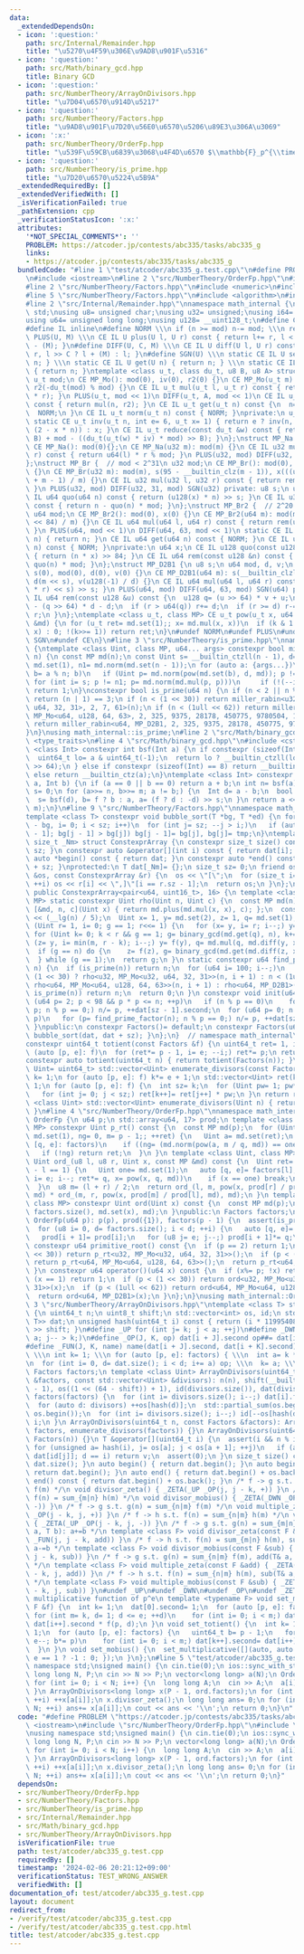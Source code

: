 ```yaml
---
data:
  _extendedDependsOn:
  - icon: ':question:'
    path: src/Internal/Remainder.hpp
    title: "\u5270\u4F59\u306E\u9AD8\u901F\u5316"
  - icon: ':question:'
    path: src/Math/binary_gcd.hpp
    title: Binary GCD
  - icon: ':question:'
    path: src/NumberTheory/ArrayOnDivisors.hpp
    title: "\u7D04\u6570\u914D\u5217"
  - icon: ':question:'
    path: src/NumberTheory/Factors.hpp
    title: "\u9AD8\u901F\u7D20\u56E0\u6570\u5206\u89E3\u306A\u3069"
  - icon: ':x:'
    path: src/NumberTheory/OrderFp.hpp
    title: "\u539F\u59CB\u6839\u3068\u4F4D\u6570 $\\mathbb{F}_p^{\\times}$"
  - icon: ':question:'
    path: src/NumberTheory/is_prime.hpp
    title: "\u7D20\u6570\u5224\u5B9A"
  _extendedRequiredBy: []
  _extendedVerifiedWith: []
  _isVerificationFailed: true
  _pathExtension: cpp
  _verificationStatusIcon: ':x:'
  attributes:
    '*NOT_SPECIAL_COMMENTS*': ''
    PROBLEM: https://atcoder.jp/contests/abc335/tasks/abc335_g
    links:
    - https://atcoder.jp/contests/abc335/tasks/abc335_g
  bundledCode: "#line 1 \"test/atcoder/abc335_g.test.cpp\"\n#define PROBLEM \"https://atcoder.jp/contests/abc335/tasks/abc335_g\"\
    \n#include <iostream>\n#line 2 \"src/NumberTheory/OrderFp.hpp\"\n#include <array>\n\
    #line 2 \"src/NumberTheory/Factors.hpp\"\n#include <numeric>\n#include <cassert>\n\
    #line 5 \"src/NumberTheory/Factors.hpp\"\n#include <algorithm>\n#include <vector>\n\
    #line 2 \"src/Internal/Remainder.hpp\"\nnamespace math_internal {\nusing namespace\
    \ std;\nusing u8= unsigned char;\nusing u32= unsigned;\nusing i64= long long;\n\
    using u64= unsigned long long;\nusing u128= __uint128_t;\n#define CE constexpr\n\
    #define IL inline\n#define NORM \\\n if (n >= mod) n-= mod; \\\n return n\n#define\
    \ PLUS(U, M) \\\n CE IL U plus(U l, U r) const { return l+= r, l < (M) ? l : l\
    \ - (M); }\n#define DIFF(U, C, M) \\\n CE IL U diff(U l, U r) const { return l-=\
    \ r, l >> C ? l + (M) : l; }\n#define SGN(U) \\\n static CE IL U set(U n) { return\
    \ n; } \\\n static CE IL U get(U n) { return n; } \\\n static CE IL U norm(U n)\
    \ { return n; }\ntemplate <class u_t, class du_t, u8 B, u8 A> struct MP_Mo {\n\
    \ u_t mod;\n CE MP_Mo(): mod(0), iv(0), r2(0) {}\n CE MP_Mo(u_t m): mod(m), iv(inv(m)),\
    \ r2(-du_t(mod) % mod) {}\n CE IL u_t mul(u_t l, u_t r) const { return reduce(du_t(l)\
    \ * r); }\n PLUS(u_t, mod << 1)\n DIFF(u_t, A, mod << 1)\n CE IL u_t set(u_t n)\
    \ const { return mul(n, r2); }\n CE IL u_t get(u_t n) const {\n  n= reduce(n);\n\
    \  NORM;\n }\n CE IL u_t norm(u_t n) const { NORM; }\nprivate:\n u_t iv, r2;\n\
    \ static CE u_t inv(u_t n, int e= 6, u_t x= 1) { return e ? inv(n, e - 1, x *\
    \ (2 - x * n)) : x; }\n CE IL u_t reduce(const du_t &w) const { return u_t(w >>\
    \ B) + mod - ((du_t(u_t(w) * iv) * mod) >> B); }\n};\nstruct MP_Na {\n u32 mod;\n\
    \ CE MP_Na(): mod(0){};\n CE MP_Na(u32 m): mod(m) {}\n CE IL u32 mul(u32 l, u32\
    \ r) const { return u64(l) * r % mod; }\n PLUS(u32, mod) DIFF(u32, 31, mod) SGN(u32)\n\
    };\nstruct MP_Br {  // mod < 2^31\n u32 mod;\n CE MP_Br(): mod(0), s(0), x(0)\
    \ {}\n CE MP_Br(u32 m): mod(m), s(95 - __builtin_clz(m - 1)), x(((u128(1) << s)\
    \ + m - 1) / m) {}\n CE IL u32 mul(u32 l, u32 r) const { return rem(u64(l) * r);\
    \ }\n PLUS(u32, mod) DIFF(u32, 31, mod) SGN(u32) private: u8 s;\n u64 x;\n CE\
    \ IL u64 quo(u64 n) const { return (u128(x) * n) >> s; }\n CE IL u32 rem(u64 n)\
    \ const { return n - quo(n) * mod; }\n};\nstruct MP_Br2 {  // 2^20 < mod <= 2^41\n\
    \ u64 mod;\n CE MP_Br2(): mod(0), x(0) {}\n CE MP_Br2(u64 m): mod(m), x((u128(1)\
    \ << 84) / m) {}\n CE IL u64 mul(u64 l, u64 r) const { return rem(u128(l) * r);\
    \ }\n PLUS(u64, mod << 1)\n DIFF(u64, 63, mod << 1)\n static CE IL u64 set(u64\
    \ n) { return n; }\n CE IL u64 get(u64 n) const { NORM; }\n CE IL u64 norm(u64\
    \ n) const { NORM; }\nprivate:\n u64 x;\n CE IL u128 quo(const u128 &n) const\
    \ { return (n * x) >> 84; }\n CE IL u64 rem(const u128 &n) const { return n -\
    \ quo(n) * mod; }\n};\nstruct MP_D2B1 {\n u8 s;\n u64 mod, d, v;\n CE MP_D2B1():\
    \ s(0), mod(0), d(0), v(0) {}\n CE MP_D2B1(u64 m): s(__builtin_clzll(m)), mod(m),\
    \ d(m << s), v(u128(-1) / d) {}\n CE IL u64 mul(u64 l, u64 r) const { return rem((u128(l)\
    \ * r) << s) >> s; }\n PLUS(u64, mod) DIFF(u64, 63, mod) SGN(u64) private: CE\
    \ IL u64 rem(const u128 &u) const {\n  u128 q= (u >> 64) * v + u;\n  u64 r= u64(u)\
    \ - (q >> 64) * d - d;\n  if (r > u64(q)) r+= d;\n  if (r >= d) r-= d;\n  return\
    \ r;\n }\n};\ntemplate <class u_t, class MP> CE u_t pow(u_t x, u64 k, const MP\
    \ &md) {\n for (u_t ret= md.set(1);; x= md.mul(x, x))\n  if (k & 1 ? ret= md.mul(ret,\
    \ x) : 0; !(k>>= 1)) return ret;\n}\n#undef NORM\n#undef PLUS\n#undef DIFF\n#undef\
    \ SGN\n#undef CE\n}\n#line 3 \"src/NumberTheory/is_prime.hpp\"\nnamespace math_internal\
    \ {\ntemplate <class Uint, class MP, u64... args> constexpr bool miller_rabin(Uint\
    \ n) {\n const MP md(n);\n const Uint s= __builtin_ctzll(n - 1), d= n >> s, one=\
    \ md.set(1), n1= md.norm(md.set(n - 1));\n for (auto a: {args...})\n  if (Uint\
    \ b= a % n; b)\n   if (Uint p= md.norm(pow(md.set(b), d, md)); p != one)\n   \
    \ for (int i= s; p != n1; p= md.norm(md.mul(p, p)))\n     if (!(--i)) return 0;\n\
    \ return 1;\n}\nconstexpr bool is_prime(u64 n) {\n if (n < 2 || n % 6 % 4 != 1)\
    \ return (n | 1) == 3;\n if (n < (1 << 30)) return miller_rabin<u32, MP_Mo<u32,\
    \ u64, 32, 31>, 2, 7, 61>(n);\n if (n < (1ull << 62)) return miller_rabin<u64,\
    \ MP_Mo<u64, u128, 64, 63>, 2, 325, 9375, 28178, 450775, 9780504, 1795265022>(n);\n\
    \ return miller_rabin<u64, MP_D2B1, 2, 325, 9375, 28178, 450775, 9780504, 1795265022>(n);\n\
    }\n}\nusing math_internal::is_prime;\n#line 2 \"src/Math/binary_gcd.hpp\"\n#include\
    \ <type_traits>\n#line 4 \"src/Math/binary_gcd.hpp\"\n#include <cstdint>\ntemplate\
    \ <class Int> constexpr int bsf(Int a) {\n if constexpr (sizeof(Int) == 16) {\n\
    \  uint64_t lo= a & uint64_t(-1);\n  return lo ? __builtin_ctzll(lo) : 64 + __builtin_ctzll(a\
    \ >> 64);\n } else if constexpr (sizeof(Int) == 8) return __builtin_ctzll(a);\n\
    \ else return __builtin_ctz(a);\n}\ntemplate <class Int> constexpr Int binary_gcd(Int\
    \ a, Int b) {\n if (a == 0 || b == 0) return a + b;\n int n= bsf(a), m= bsf(b),\
    \ s= 0;\n for (a>>= n, b>>= m; a != b;) {\n  Int d= a - b;\n  bool f= a > b;\n\
    \  s= bsf(d), b= f ? b : a, a= (f ? d : -d) >> s;\n }\n return a << std::min(n,\
    \ m);\n}\n#line 9 \"src/NumberTheory/Factors.hpp\"\nnamespace math_internal {\n\
    template <class T> constexpr void bubble_sort(T *bg, T *ed) {\n for (int sz= ed\
    \ - bg, i= 0; i < sz; i++)\n  for (int j= sz; --j > i;)\n   if (auto tmp= bg[j\
    \ - 1]; bg[j - 1] > bg[j]) bg[j - 1]= bg[j], bg[j]= tmp;\n}\ntemplate <class T,\
    \ size_t _Nm> struct ConstexprArray {\n constexpr size_t size() const { return\
    \ sz; }\n constexpr auto &operator[](int i) const { return dat[i]; }\n constexpr\
    \ auto *begin() const { return dat; }\n constexpr auto *end() const { return dat\
    \ + sz; }\nprotected:\n T dat[_Nm]= {};\n size_t sz= 0;\n friend ostream &operator<<(ostream\
    \ &os, const ConstexprArray &r) {\n  os << \"[\";\n  for (size_t i= 0; i < r.sz;\
    \ ++i) os << r[i] << \",]\"[i == r.sz - 1];\n  return os;\n }\n};\nclass Factors:\
    \ public ConstexprArray<pair<u64, uint16_t>, 16> {\n template <class Uint, class\
    \ MP> static constexpr Uint rho(Uint n, Uint c) {\n  const MP md(n);\n  auto f=\
    \ [&md, n, c](Uint x) { return md.plus(md.mul(x, x), c); };\n  const Uint m= 1LL\
    \ << (__lg(n) / 5);\n  Uint x= 1, y= md.set(2), z= 1, q= md.set(1), g= 1;\n  for\
    \ (Uint r= 1, i= 0; g == 1; r<<= 1) {\n   for (x= y, i= r; i--;) y= f(y);\n  \
    \ for (Uint k= 0; k < r && g == 1; g= binary_gcd(md.get(q), n), k+= m)\n    for\
    \ (z= y, i= min(m, r - k); i--;) y= f(y), q= md.mul(q, md.diff(y, x));\n  }\n\
    \  if (g == n) do {\n    z= f(z), g= binary_gcd(md.get(md.diff(z, x)), n);\n \
    \  } while (g == 1);\n  return g;\n }\n static constexpr u64 find_prime_factor(u64\
    \ n) {\n  if (is_prime(n)) return n;\n  for (u64 i= 100; i--;)\n   if (n= n <\
    \ (1 << 30) ? rho<u32, MP_Mo<u32, u64, 32, 31>>(n, i + 1) : n < (1ull << 62) ?\
    \ rho<u64, MP_Mo<u64, u128, 64, 63>>(n, i + 1) : rho<u64, MP_D2B1>(n, i + 1);\
    \ is_prime(n)) return n;\n  return 0;\n }\n constexpr void init(u64 n) {\n  for\
    \ (u64 p= 2; p < 98 && p * p <= n; ++p)\n   if (n % p == 0)\n    for (dat[sz++].first=\
    \ p; n % p == 0;) n/= p, ++dat[sz - 1].second;\n  for (u64 p= 0; n > 1; dat[sz++].first=\
    \ p)\n   for (p= find_prime_factor(n); n % p == 0;) n/= p, ++dat[sz].second;\n\
    \ }\npublic:\n constexpr Factors()= default;\n constexpr Factors(u64 n) { init(n),\
    \ bubble_sort(dat, dat + sz); }\n};\n}  // namespace math_internal\nusing math_internal::Factors;\n\
    constexpr uint64_t totient(const Factors &f) {\n uint64_t ret= 1, i= 0;\n for\
    \ (auto [p, e]: f)\n  for (ret*= p - 1, i= e; --i;) ret*= p;\n return ret;\n}\n\
    constexpr auto totient(uint64_t n) { return totient(Factors(n)); }\ntemplate <class\
    \ Uint= uint64_t> std::vector<Uint> enumerate_divisors(const Factors &f) {\n int\
    \ k= 1;\n for (auto [p, e]: f) k*= e + 1;\n std::vector<Uint> ret(k, 1);\n k=\
    \ 1;\n for (auto [p, e]: f) {\n  int sz= k;\n  for (Uint pw= 1; pw*= p, e--;)\n\
    \   for (int j= 0; j < sz;) ret[k++]= ret[j++] * pw;\n }\n return ret;\n}\ntemplate\
    \ <class Uint> std::vector<Uint> enumerate_divisors(Uint n) { return enumerate_divisors<Uint>(Factors(n));\
    \ }\n#line 4 \"src/NumberTheory/OrderFp.hpp\"\nnamespace math_internal {\nclass\
    \ OrderFp {\n u64 p;\n std::array<u64, 17> prod;\n template <class Uint, class\
    \ MP> constexpr Uint p_rt() const {\n  const MP md(p);\n  for (Uint ret= 2, one=\
    \ md.set(1), ng= 0, m= p - 1;; ++ret) {\n   Uint a= md.set(ret);\n   for (auto\
    \ [q, e]: factors)\n    if ((ng= (md.norm(pow(a, m / q, md)) == one))) break;\n\
    \   if (!ng) return ret;\n  }\n }\n template <class Uint, class MP> constexpr\
    \ Uint ord_(u8 l, u8 r, Uint x, const MP &md) const {\n  Uint ret= 1;\n  if (r\
    \ - l == 1) {\n   Uint one= md.set(1);\n   auto [q, e]= factors[l];\n   for (u8\
    \ i= e; i--; ret*= q, x= pow(x, q, md))\n    if (x == one) break;\n   return ret;\n\
    \  }\n  u8 m= (l + r) / 2;\n  return ord_(l, m, pow(x, prod[r] / prod[m], md),\
    \ md) * ord_(m, r, pow(x, prod[m] / prod[l], md), md);\n }\n template <class Uint,\
    \ class MP> constexpr Uint ord(Uint x) const {\n  const MP md(p);\n  return ord_(0,\
    \ factors.size(), md.set(x), md);\n }\npublic:\n Factors factors;\n constexpr\
    \ OrderFp(u64 p): p(p), prod({1}), factors(p - 1) {\n  assert(is_prime(p));\n\
    \  for (u8 i= 0, d= factors.size(); i < d; ++i) {\n   auto [q, e]= factors[i];\n\
    \   prod[i + 1]= prod[i];\n   for (u8 j= e; j--;) prod[i + 1]*= q;\n  }\n }\n\
    \ constexpr u64 primitive_root() const {\n  if (p == 2) return 1;\n  if (p < (1\
    \ << 30)) return p_rt<u32, MP_Mo<u32, u64, 32, 31>>();\n  if (p < (1ull << 62))\
    \ return p_rt<u64, MP_Mo<u64, u128, 64, 63>>();\n  return p_rt<u64, MP_D2B1>();\n\
    \ }\n constexpr u64 operator()(u64 x) const {\n  if (x%= p; !x) return 0;\n  if\
    \ (x == 1) return 1;\n  if (p < (1 << 30)) return ord<u32, MP_Mo<u32, u64, 32,\
    \ 31>>(x);\n  if (p < (1ull << 62)) return ord<u64, MP_Mo<u64, u128, 64, 63>>(x);\n\
    \  return ord<u64, MP_D2B1>(x);\n }\n};\n}\nusing math_internal::OrderFp;\n#line\
    \ 3 \"src/NumberTheory/ArrayOnDivisors.hpp\"\ntemplate <class T> struct ArrayOnDivisors\
    \ {\n uint64_t n;\n uint8_t shift;\n std::vector<int> os, id;\n std::vector<std::pair<uint64_t,\
    \ T>> dat;\n unsigned hash(uint64_t i) const { return (i * 11995408973635179863ULL)\
    \ >> shift; }\n#define _UP for (int j= k; j < a; ++j)\n#define _DWN for (int j=\
    \ a; j-- > k;)\n#define _OP(J, K, op) dat[i + J].second op##= dat[i + K].second\n\
    #define _FUN(J, K, name) name(dat[i + J].second, dat[i + K].second)\n#define _ZETA(op)\
    \ \\\n int k= 1; \\\n for (auto [p, e]: factors) { \\\n  int a= k * (e + 1); \\\
    \n  for (int i= 0, d= dat.size(); i < d; i+= a) op; \\\n  k= a; \\\n }\npublic:\n\
    \ Factors factors;\n template <class Uint> ArrayOnDivisors(uint64_t n, const Factors\
    \ &factors, const std::vector<Uint> &divisors): n(n), shift(__builtin_clzll(divisors.size())\
    \ - 1), os((1 << (64 - shift)) + 1), id(divisors.size()), dat(divisors.size()),\
    \ factors(factors) {\n  for (int i= divisors.size(); i--;) dat[i].first= divisors[i];\n\
    \  for (auto d: divisors) ++os[hash(d)];\n  std::partial_sum(os.begin(), os.end(),\
    \ os.begin());\n  for (int i= divisors.size(); i--;) id[--os[hash(divisors[i])]]=\
    \ i;\n }\n ArrayOnDivisors(uint64_t n, const Factors &factors): ArrayOnDivisors(n,\
    \ factors, enumerate_divisors(factors)) {}\n ArrayOnDivisors(uint64_t n): ArrayOnDivisors(n,\
    \ Factors(n)) {}\n T &operator[](uint64_t i) {\n  assert(i && n % i == 0);\n \
    \ for (unsigned a= hash(i), j= os[a]; j < os[a + 1]; ++j)\n   if (auto &[d, v]=\
    \ dat[id[j]]; d == i) return v;\n  assert(0);\n }\n size_t size() const { return\
    \ dat.size(); }\n auto begin() { return dat.begin(); }\n auto begin() const {\
    \ return dat.begin(); }\n auto end() { return dat.begin() + os.back(); }\n auto\
    \ end() const { return dat.begin() + os.back(); }\n /* f -> g s.t. g(n) = sum_{m|n}\
    \ f(m) */\n void divisor_zeta() { _ZETA(_UP _OP(j, j - k, +)) }\n /* f -> h s.t.\
    \ f(n) = sum_{m|n} h(m) */\n void divisor_mobius() { _ZETA(_DWN _OP(j, j - k,\
    \ -)) }\n /* f -> g s.t. g(n) = sum_{n|m} f(m) */\n void multiple_zeta() { _ZETA(_DWN\
    \ _OP(j - k, j, +)) }\n /* f -> h s.t. f(n) = sum_{n|m} h(m) */\n void multiple_mobius()\
    \ { _ZETA(_UP _OP(j - k, j, -)) }\n /* f -> g s.t. g(n) = sum_{m|n} f(m), add(T&\
    \ a, T b): a+=b */\n template <class F> void divisor_zeta(const F &add) { _ZETA(_UP\
    \ _FUN(j, j - k, add)) }\n /* f -> h s.t. f(n) = sum_{m|n} h(m), sub(T& a, T b):\
    \ a-=b */\n template <class F> void divisor_mobius(const F &sub) { _ZETA(_UP _FUN(j,\
    \ j - k, sub)) }\n /* f -> g s.t. g(n) = sum_{n|m} f(m), add(T& a, T b): a+=b\
    \ */\n template <class F> void multiple_zeta(const F &add) { _ZETA(_UP _FUN(j\
    \ - k, j, add)) }\n /* f -> h s.t. f(n) = sum_{n|m} h(m), sub(T& a, T b): a-=b\
    \ */\n template <class F> void multiple_mobius(const F &sub) { _ZETA(_UP _FUN(j\
    \ - k, j, sub)) }\n#undef _UP\n#undef _DWN\n#undef _OP\n#undef _ZETA\n // f(p,e):\
    \ multiplicative function of p^e\n template <typename F> void set_multiplicative(const\
    \ F &f) {\n  int k= 1;\n  dat[0].second= 1;\n  for (auto [p, e]: factors)\n  \
    \ for (int m= k, d= 1; d <= e; ++d)\n    for (int i= 0; i < m;) dat[k++].second=\
    \ dat[i++].second * f(p, d);\n }\n void set_totient() {\n  int k= 1;\n  dat[0].second=\
    \ 1;\n  for (auto [p, e]: factors) {\n   uint64_t b= p - 1;\n   for (int m= k;\
    \ e--; b*= p)\n    for (int i= 0; i < m;) dat[k++].second= dat[i++].second * b;\n\
    \  }\n }\n void set_mobius() {\n  set_multiplicative([](auto, auto e) { return\
    \ e == 1 ? -1 : 0; });\n }\n};\n#line 5 \"test/atcoder/abc335_g.test.cpp\"\nusing\
    \ namespace std;\nsigned main() {\n cin.tie(0);\n ios::sync_with_stdio(false);\n\
    \ long long N, P;\n cin >> N >> P;\n vector<long long> a(N);\n OrderFp ord(P);\n\
    \ for (int i= 0; i < N; i++) {\n  long long A;\n  cin >> A;\n  a[i]= ord(A);\n\
    \ }\n ArrayOnDivisors<long long> x(P - 1, ord.factors);\n for (int i= 0; i < N;\
    \ ++i) ++x[a[i]];\n x.divisor_zeta();\n long long ans= 0;\n for (int i= 0; i <\
    \ N; ++i) ans+= x[a[i]];\n cout << ans << '\\n';\n return 0;\n}\n"
  code: "#define PROBLEM \"https://atcoder.jp/contests/abc335/tasks/abc335_g\"\n#include\
    \ <iostream>\n#include \"src/NumberTheory/OrderFp.hpp\"\n#include \"src/NumberTheory/ArrayOnDivisors.hpp\"\
    \nusing namespace std;\nsigned main() {\n cin.tie(0);\n ios::sync_with_stdio(false);\n\
    \ long long N, P;\n cin >> N >> P;\n vector<long long> a(N);\n OrderFp ord(P);\n\
    \ for (int i= 0; i < N; i++) {\n  long long A;\n  cin >> A;\n  a[i]= ord(A);\n\
    \ }\n ArrayOnDivisors<long long> x(P - 1, ord.factors);\n for (int i= 0; i < N;\
    \ ++i) ++x[a[i]];\n x.divisor_zeta();\n long long ans= 0;\n for (int i= 0; i <\
    \ N; ++i) ans+= x[a[i]];\n cout << ans << '\\n';\n return 0;\n}"
  dependsOn:
  - src/NumberTheory/OrderFp.hpp
  - src/NumberTheory/Factors.hpp
  - src/NumberTheory/is_prime.hpp
  - src/Internal/Remainder.hpp
  - src/Math/binary_gcd.hpp
  - src/NumberTheory/ArrayOnDivisors.hpp
  isVerificationFile: true
  path: test/atcoder/abc335_g.test.cpp
  requiredBy: []
  timestamp: '2024-02-06 20:21:12+09:00'
  verificationStatus: TEST_WRONG_ANSWER
  verifiedWith: []
documentation_of: test/atcoder/abc335_g.test.cpp
layout: document
redirect_from:
- /verify/test/atcoder/abc335_g.test.cpp
- /verify/test/atcoder/abc335_g.test.cpp.html
title: test/atcoder/abc335_g.test.cpp
---
```


